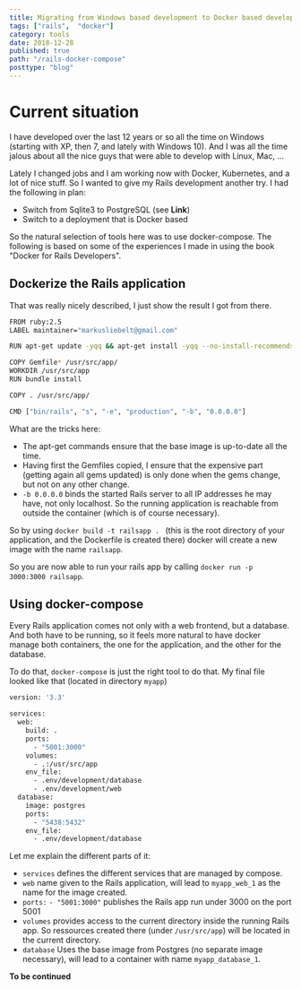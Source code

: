 ```yaml
---
title: Migrating from Windows based development to Docker based development
tags: ["rails",  "docker"]
category: tools
date: 2018-12-28
published: true
path: "/rails-docker-compose"
posttype: "blog"
---
```


# Current situation

I have developed over the last 12 years or so all the time on Windows (starting with XP, then 7, and lately with Windows 10). And I was all the time jalous about all the nice guys that were able to develop with Linux, Mac, ... 

Lately I changed jobs and I am working now with Docker, Kubernetes, and a lot of nice stuff. So I wanted to give my Rails development another try. I had the following in plan:

* Switch from Sqlite3 to PostgreSQL (see **Link**)
* Switch to a deployment that is Docker based

So the natural selection of tools here was to use docker-compose. The following is based on some of the experiences I made in using the book "Docker for Rails Developers".

## Dockerize the Rails application

That was really nicely described, I just show the result I got from there.

````bash
FROM ruby:2.5
LABEL maintainer="markusliebelt@gmail.com"

RUN apt-get update -yqq && apt-get install -yqq --no-install-recommends nodejs

COPY Gemfile* /usr/src/app/
WORKDIR /usr/src/app
RUN bundle install

COPY . /usr/src/app/

CMD ["bin/rails", "s", "-e", "production", "-b", "0.0.0.0"]
````

What are the tricks here:

* The apt-get commands ensure that the base image is up-to-date all the time.
* Having first the Gemfiles copied, I ensure that the expensive part (getting again all gems updated) is only done when the gems change, but not on any other change.
* `-b 0.0.0.0` binds the started Rails server to all IP addresses he may have, not only localhost. So the running application is reachable from outside the container (which is of course necessary).

So by using `docker build -t railsapp . ` (this is the root directory of your application, and the Dockerfile is created there) docker will create a new image with the name `railsapp`.

So you are now able to run your rails app by calling `docker run -p 3000:3000 railsapp`.

## Using docker-compose

Every Rails application comes not only with a web frontend, but a database. And both have to be running, so it feels more natural to have docker manage both containers, the one for the application, and the other for the database.

To do that, `docker-compose` is just the right tool to do that. My final file looked like that (located in directory `myapp`)

````bash
version: '3.3'

services:
  web:
    build: .
    ports:
      - "5001:3000"
    volumes:
      - .:/usr/src/app
    env_file: 
      - .env/development/database
      - .env/development/web
  database:
    image: postgres
    ports:
      - "5438:5432"
    env_file: 
      - .env/development/database
````

Let me explain the different parts of it:

* `services` defines the different services that are managed by compose.
* `web` name given to the Rails application, will lead to `myapp_web_1` as the name for the image created.
* `ports:`
    `- "5001:3000"` publishes the Rails app run under 3000 on the port 5001
* `volumes` provides access to the current directory inside the running Rails app. So ressources created there (under `/usr/src/app`) will be located in the current directory.
* `database` Uses the base image from Postgres (no separate image necessary), will lead to a container with name `myapp_database_1`.

**To be continued**